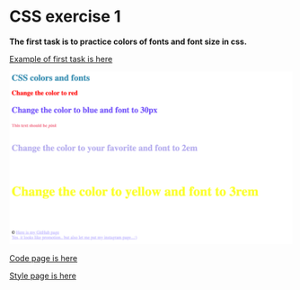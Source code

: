 # CSS exercise 1

**The first task is to practice colors of fonts and font size in css.**

[Example of first task is here](https://yaninatrekhleb.github.io/learn-html-css/css/exercise-1/learn-css-colors.html)

![How it looks](css-colors.png)

[Code page is here](https://github.com/YaninaTrekhleb/learn-html-css/blob/master/css/exercise-1/learn-css-colors.html)

[Style page is here](https://github.com/YaninaTrekhleb/learn-html-css/blob/master/css/exercise-1/learn-css-colors.css)